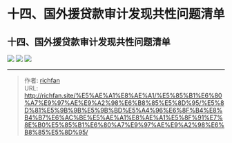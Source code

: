 # 十四、国外援贷款审计发现共性问题清单

## 十四、国外援贷款审计发现共性问题清单

![](https://img.richfan.site/audit/审计发现共性问题清单/十四、国外援贷款审计发现共性问题清单/国外援贷款审计发现共性问题清单160.webp)
![](https://img.richfan.site/audit/审计发现共性问题清单/十四、国外援贷款审计发现共性问题清单/国外援贷款审计发现共性问题清单161.webp)
![](https://img.richfan.site/audit/审计发现共性问题清单/十四、国外援贷款审计发现共性问题清单/国外援贷款审计发现共性问题清单162.webp)


---

> 作者: [richfan](https://richfan.site/)  
> URL: http://richfan.site/%E5%AE%A1%E8%AE%A1/%E5%85%B1%E6%80%A7%E9%97%AE%E9%A2%98%E6%B8%85%E5%8D%95/%E5%8D%81%E5%9B%9B%E5%9B%BD%E5%A4%96%E6%8F%B4%E8%B4%B7%E6%AC%BE%E5%AE%A1%E8%AE%A1%E5%8F%91%E7%8E%B0%E5%85%B1%E6%80%A7%E9%97%AE%E9%A2%98%E6%B8%85%E5%8D%95/  

